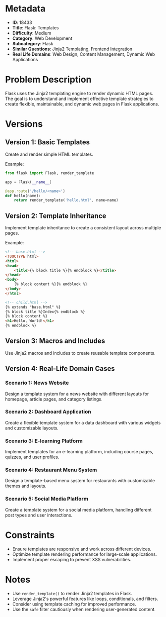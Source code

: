 # Metadata

- **ID**: 18433
- **Title**: Flask: Templates
- **Difficulty**: Medium
- **Category**: Web Development
- **Subcategory**: Flask
- **Similar Questions**: Jinja2 Templating, Frontend Integration
- **Real Life Domains**: Web Design, Content Management, Dynamic Web Applications

# Problem Description

Flask uses the Jinja2 templating engine to render dynamic HTML pages. The goal is to understand and implement effective template strategies to create flexible, maintainable, and dynamic web pages in Flask applications.

# Versions

## Version 1: Basic Templates

Create and render simple HTML templates.

Example:
```python
from flask import Flask, render_template

app = Flask(__name__)

@app.route('/hello/<name>')
def hello(name):
    return render_template('hello.html', name=name)
```

## Version 2: Template Inheritance

Implement template inheritance to create a consistent layout across multiple pages.

Example:
```html
<!-- base.html -->
<!DOCTYPE html>
<html>
<head>
    <title>{% block title %}{% endblock %}</title>
</head>
<body>
    {% block content %}{% endblock %}
</body>
</html>

<!-- child.html -->
{% extends "base.html" %}
{% block title %}Index{% endblock %}
{% block content %}
<h1>Hello, World!</h1>
{% endblock %}
```

## Version 3: Macros and Includes

Use Jinja2 macros and includes to create reusable template components.

## Version 4: Real-Life Domain Cases

### Scenario 1: News Website
Design a template system for a news website with different layouts for homepage, article pages, and category listings.

### Scenario 2: Dashboard Application
Create a flexible template system for a data dashboard with various widgets and customizable layouts.

### Scenario 3: E-learning Platform
Implement templates for an e-learning platform, including course pages, quizzes, and user profiles.

### Scenario 4: Restaurant Menu System
Design a template-based menu system for restaurants with customizable themes and layouts.

### Scenario 5: Social Media Platform
Create a template system for a social media platform, handling different post types and user interactions.

# Constraints

- Ensure templates are responsive and work across different devices.
- Optimize template rendering performance for large-scale applications.
- Implement proper escaping to prevent XSS vulnerabilities.

# Notes

- Use `render_template()` to render Jinja2 templates in Flask.
- Leverage Jinja2's powerful features like loops, conditionals, and filters.
- Consider using template caching for improved performance.
- Use the `safe` filter cautiously when rendering user-generated content.